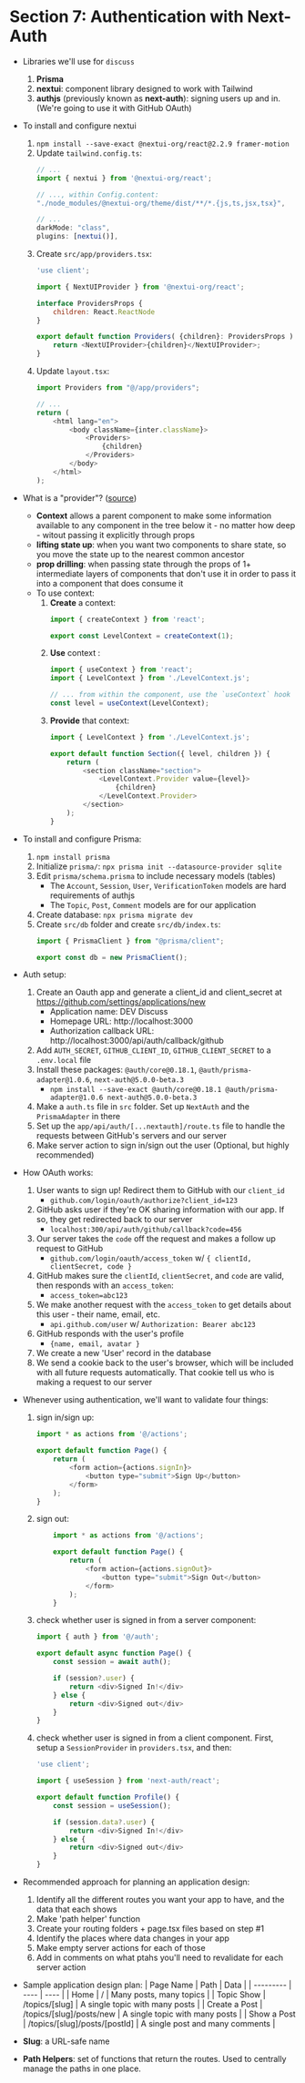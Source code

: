 # Section 7: Authentication with Next-Auth

* Libraries we'll use for `discuss`
    1. **Prisma**
    2. **nextui**: component library designed to work with Tailwind
    3. **authjs** (previously known as **next-auth**): signing users up and in. (We're going to use it with GitHub OAuth) 

* To install and configure nextui
    1. `npm install --save-exact @nextui-org/react@2.2.9 framer-motion`
    2. Update `tailwind.config.ts`:
        ```js
        // ...
        import { nextui } from '@nextui-org/react';

        // ..., within Config.content:
        "./node_modules/@nextui-org/theme/dist/**/*.{js,ts,jsx,tsx}",

        // ...
        darkMode: "class",
        plugins: [nextui()],
        ```
    3. Create `src/app/providers.tsx`:
        ```js
        'use client';

        import { NextUIProvider } from '@nextui-org/react';

        interface ProvidersProps {
            children: React.ReactNode
        }

        export default function Providers( {children}: ProvidersProps ) {
            return <NextUIProvider>{children}</NextUIProvider>;
        }
        ```
    4. Update `layout.tsx`:
        ```js
        import Providers from "@/app/providers";

        // ...
        return (
            <html lang="en">
                <body className={inter.className}>
                    <Providers>
                        {children}
                    </Providers>
                </body>
            </html>
        );
        ```

* What is a "provider"? ([source](https://react.dev/learn/passing-data-deeply-with-context))
    - **Context** allows a parent component to make some information available to any component in the tree below it - no matter how deep - witout passing it explicitly through props
    - **lifting state up**: when you want two components to share state, so you move the state up to the nearest common ancestor
    - **prop drilling**: when passing state through the props of 1+ intermediate layers of components that don't use it in order to pass it into a component that does consume it
    - To use context:
        1. **Create** a context:
            ```js
            import { createContext } from 'react';

            export const LevelContext = createContext(1);
            ```
        2. **Use** context :
            ```js
            import { useContext } from 'react';
            import { LevelContext } from './LevelContext.js';

            // ... from within the component, use the `useContext` hook
            const level = useContext(LevelContext);
            ```
        3. **Provide** that context:
            ```js
            import { LevelContext } from './LevelContext.js';

            export default function Section({ level, children }) {
                return (
                    <section className="section">
                        <LevelContext.Provider value={level}>
                            {children}
                        </LevelContext.Provider>
                    </section>
                );
            }
            ```
* To install and configure Prisma:
    1. `npm install prisma`
    2. Initialize `prisma/`: `npx prisma init --datasource-provider sqlite`
    3. Edit `prisma/schema.prisma` to include necessary models (tables)
        - The `Account`, `Session`, `User`, `VerificationToken` models are hard requirements of authjs
        - The `Topic`, `Post`, `Comment` models are for our application
    4. Create database: `npx prisma migrate dev`
    5. Create `src/db` folder and create `src/db/index.ts`:
        ```js
        import { PrismaClient } from "@prisma/client";

        export const db = new PrismaClient();
        ```

* Auth setup:
    1. Create an Oauth app and generate a client_id and client_secret at https://github.com/settings/applications/new
        - Application name: DEV Discuss
        - Homepage URL: http://localhost:3000
        - Authorization callback URL: http://localhost:3000/api/auth/callback/github
    2. Add `AUTH_SECRET`, `GITHUB_CLIENT_ID`, `GITHUB_CLIENT_SECRET` to a `.env.local` file
    3. Install these packages: `@auth/core@0.18.1`, `@auth/prisma-adapter@1.0.6`, `next-auth@5.0.0-beta.3`
        - `npm install --save-exact @auth/core@0.18.1 @auth/prisma-adapter@1.0.6 next-auth@5.0.0-beta.3`
    4. Make a `auth.ts` file in `src` folder. Set up `NextAuth` and the `PrismaAdapter` in there
    5. Set up the `app/api/auth/[...nextauth]/route.ts` file to handle the requests between GitHub's servers and our server
    6. Make server action to sign in/sign out the user (Optional, but highly recommended)

* How OAuth works:
    1. User wants to sign up! Redirect them to GitHub with our `client_id`
        - `github.com/login/oauth/authorize?client_id=123`
    2. GitHub asks user if they're OK sharing information with our app. If so, they get redirected back to our server
        - `localhost:300/api/auth/github/callback?code=456`
    3. Our server takes the `code` off the request and makes a follow up request to GitHub
        - `github.com/login/oauth/access_token` w/ `{ clientId, clientSecret, code }`
    4. GitHub makes sure the `clientId`, `clientSecret`, and `code` are valid, then responds with an `access_token`:
        - `access_token=abc123`
    5. We make another request with the `access_token` to get details about this user - their name, email, etc.
        - `api.github.com/user` w/ `Authorization: Bearer abc123`
    6. GitHub responds with the user's profile
        - `{name, email, avatar }`
    7. We create a new 'User' record in the database
    8. We send a cookie back to the user's browser, which will be included with all future requests automatically. That cookie tell us who is making a request to our server

* Whenever using authentication, we'll want to validate four things:
    1. sign in/sign up:
        ```js
        import * as actions from '@/actions';
        
        export default function Page() {
            return (
                <form action={actions.signIn}>
                    <button type="submit">Sign Up</button>
                </form>
            );
        }
        ```
    2. sign out:
        ```js
            import * as actions from '@/actions';

            export default function Page() {
                return (
                    <form action={actions.signOut}>
                        <button type="submit">Sign Out</button>
                    </form>
                );
            }
        ```
    3. check whether user is signed in from a server component:
        ```js
        import { auth } from '@/auth';

        export default async function Page() {
            const session = await auth();

            if (session?.user) {
                return <div>Signed In!</div>
            } else {
                return <div>Signed out</div>
            }
        }
        ```
    4. check whether user is signed in from a client component. First, setup a `SessionProvider` in `providers.tsx`, and then:
        ```js
        'use client';

        import { useSession } from 'next-auth/react';

        export default function Profile() {
            const session = useSession();

            if (session.data?.user) {
                return <div>Signed In!</div>
            } else {
                return <div>Signed out</div>
            }
        }
        ```

* Recommended approach for planning an application design:
    1. Identify all the different routes you want your app to have, and the data that each shows
    2. Make 'path helper' function
    3. Create your routing folders + page.tsx files based on step #1
    4. Identify the places where data changes in your app
    5. Make empty server actions for each of those
    6. Add in comments on what ptahs you'll need to revalidate for each server action

* Sample application design plan:
    | Page Name | Path | Data |
    | --------- | ---- | ---- |
    | Home      | /    | Many posts, many topics |
    | Topic Show | /topics/[slug] | A single topic with many posts |
    | Create a Post | /topics/[slug]/posts/new | A single topic with many posts |
    | Show a Post | /topics/[slug]/posts/[postId] | A single post and many comments |

* **Slug**: a URL-safe name

* **Path Helpers**: set of functions that return the routes. Used to centrally manage the paths in one place.